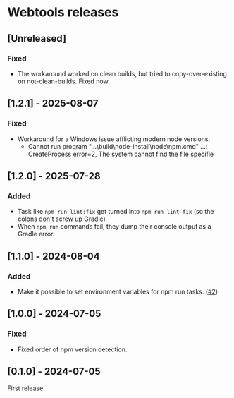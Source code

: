 # Webtools releases

## [Unreleased]
### Fixed
- The workaround worked on clean builds, but tried to copy-over-existing on not-clean-builds. Fixed now.

## [1.2.1] - 2025-08-07
### Fixed
- Workaround for a Windows issue afflicting modern node versions.
  - Cannot run program "...\build\node-install\node\npm.cmd" ...: CreateProcess error=2, The system cannot find the file specifie

## [1.2.0] - 2025-07-28
### Added
- Task like `npm run lint:fix` get turned into `npm_run_lint-fix` (so the colons don't screw up Gradle)
- When `npm run` commands fail, they dump their console output as a Gradle error.

## [1.1.0] - 2024-08-04
### Added
- Make it possible to set environment variables for npm run tasks. ([#2](https://github.com/diffplug/webtools/pull/2))

## [1.0.0] - 2024-07-05
### Fixed
- Fixed order of npm version detection.

## [0.1.0] - 2024-07-05

First release.
